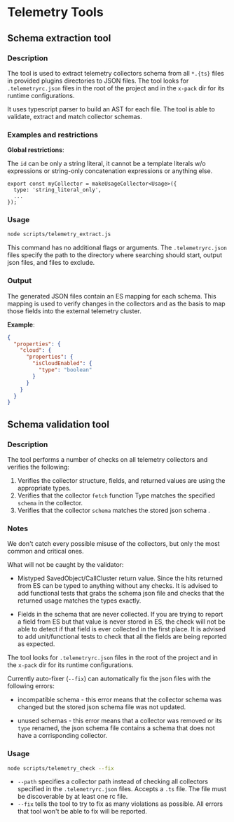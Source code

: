 # Telemetry Tools

## Schema extraction tool

### Description

The tool is used to extract telemetry collectors schema from all `*.{ts}` files in provided plugins directories to JSON files. The tool looks for `.telemetryrc.json` files in the root of the project and in the `x-pack` dir for its runtime configurations.

It uses typescript parser to build an AST for each file. The tool is able to validate, extract and match collector schemas.

### Examples and restrictions

**Global restrictions**:

The `id` can be only a string literal, it cannot be a template literals w/o expressions or string-only concatenation expressions or anything else.

```
export const myCollector = makeUsageCollector<Usage>({
  type: 'string_literal_only',
  ...
});
```

### Usage

```bash
node scripts/telemetry_extract.js
```

This command has no additional flags or arguments. The `.telemetryrc.json` files specify the path to the directory where searching should start, output json files, and files to exclude.


### Output


The generated JSON files contain an ES mapping for each schema. This mapping is used to verify changes in the collectors and as the basis to map those fields into the external telemetry cluster.

**Example**:

```json
{
  "properties": {
    "cloud": {
      "properties": {
        "isCloudEnabled": {
          "type": "boolean"
        }
      }
    }
  }
}
```

## Schema validation tool

### Description

The tool performs a number of checks on all telemetry collectors and verifies the following:

1. Verifies the collector structure, fields, and returned values are using the appropriate types.
2. Verifies that the collector `fetch` function Type matches the specified `schema` in the collector.
3. Verifies that the collector `schema` matches the stored json schema .

### Notes

We don't catch every possible misuse of the collectors, but only the most common and critical ones.

What will not be caught by the validator:

* Mistyped SavedObject/CallCluster return value. Since the hits returned from ES can be typed to anything without any checks. It is advised to add functional tests that grabs the schema json file and checks that the returned usage matches the types exactly. 

* Fields in the schema that are never collected. If you are trying to report a field from ES but that value is never stored in ES, the check will not be able to detect if that field is ever collected in the first place. It is advised to add unit/functional tests to check that all the fields are being reported as expected.

The tool looks for `.telemetryrc.json` files in the root of the project and in the `x-pack` dir for its runtime configurations.

Currently auto-fixer (`--fix`) can automatically fix the json files with the following errors:

* incompatible schema - this error means that the collector schema was changed but the stored json schema file was not updated.

* unused schemas - this error means that a collector was removed or its `type` renamed, the json schema file contains a schema that does not have a corrisponding collector.

### Usage

```bash
node scripts/telemetry_check --fix
```

* `--path` specifies a collector path instead of checking all collectors specified in the `.telemetryrc.json` files. Accepts a `.ts` file. The file must be discoverable by at least one rc file.
* `--fix` tells the tool to try to fix as many violations as possible. All errors that tool won't be able to fix will be reported.
